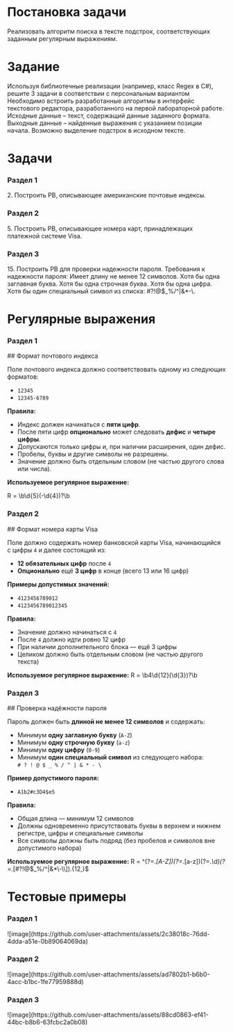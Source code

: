<h1>Постановка задачи</h1>
<p> Реализовать алгоритм поиска в тексте подстрок, соответствующих заданным регулярным выражениям.</p>
<h1>Задание</h1>
Используя библиотечные реализации (например, класс Regex в C#), решите 3 задачи в соответствии с персональным вариантом 
Необходимо встроить разработанные алгоритмы в интерфейс текстового редактора, разработанного на первой лабораторной работе. 
Исходные данные – текст, содержащий данные заданного формата. Выходные данные – найденные выражения с указанием позиции начала. Возможно выделение подстрок в исходном тексте.
<h1>Задачи</h1> 
<h3>Раздел 1</h3>
2. Построить РВ, описывающее американские почтовые индексы.  
<h3>Раздел 2</h3>
5. Построить РВ, описывающее номера карт, принадлежащих
платежной системе Visa. 
<h3>Раздел 3</h3>
15. Построить РВ для проверки надежности пароля. Требования к
надежности пароля: Имеет длину не менее 12 символов. Хотя бы одна
заглавная буква. Хотя бы одна строчная буква. Хотя бы одна цифра. Хотя
бы один специальный символ из списка: #?!@$_%/^|&*-\.

<h1>Регулярные выражения</h1>
<h3>Раздел 1</h3>
## Формат почтового индекса

Поле почтового индекса должно соответствовать одному из следующих форматов:

- `12345`
- `12345-6789`

**Правила:**
- Индекс должен начинаться с **пяти цифр**.
- После пяти цифр **опционально** может следовать **дефис** и **четыре цифры**.
- Допускаются только цифры и, при наличии расширения, один дефис.
- Пробелы, буквы и другие символы не разрешены.
- Значение должно быть отдельным словом (не частью другого слова или числа).

**Используемое регулярное выражение:**


R = \b\d{5}(-\d{4})?\b

<h3>Раздел 2</h3>
## Формат номера карты Visa

Поле должно содержать номер банковской карты Visa, начинающийся с цифры `4` и далее состоящий из:

- **12 обязательных цифр** после `4`
- **Опционально** ещё **3 цифр** в конце (всего 13 или 16 цифр)

**Примеры допустимых значений:**
- `4123456789012`
- `4123456789012345`

**Правила:**
- Значение должно начинаться с `4`
- После `4` должно идти ровно 12 цифр
- При наличии дополнительного блока — ещё 3 цифры
- Целиком должно быть отдельным словом (не частью другого текста)

**Используемое регулярное выражение:**
R = \b4\d{12}(\d{3})?\b

<h3>Раздел 3</h3>
## Проверка надёжности пароля

Пароль должен быть **длиной не менее 12 символов** и содержать:

- Минимум **одну заглавную букву** (`A-Z`)
- Минимум **одну строчную букву** (`a-z`)
- Минимум **одну цифру** (`0-9`)
- Минимум **один специальный символ** из следующего набора:  
  `# ? ! @ $ _ % / ^ | & * - \`

**Пример допустимого пароля:**
- `A1b2#c3D4$e5`

**Правила:**
- Общая длина — минимум 12 символов
- Должны одновременно присутствовать буквы в верхнем и нижнем регистре, цифры и специальные символы
- Все символы должны быть подряд (без пробелов и символов вне допустимого набора)

**Используемое регулярное выражение:**
R = ^(?=.*[A-Z])(?=.*[a-z])(?=.*\d)(?=.*[#?!@$_%/^|&*\-\\]).{12,}$

<h1>Тестовые примеры</h1>

<h3>Раздел 1</h3> 
![image](https://github.com/user-attachments/assets/2c38018c-76dd-4dda-a51e-0b89064069da)

<h3>Раздел 2</h3>
![image](https://github.com/user-attachments/assets/ad7802b1-b6b0-4acc-b1bc-1fe77959888d)

<h3>Раздел 3</h3>
![image](https://github.com/user-attachments/assets/88cd0863-ef41-44bc-b8b6-63fcbc2a0b08)




